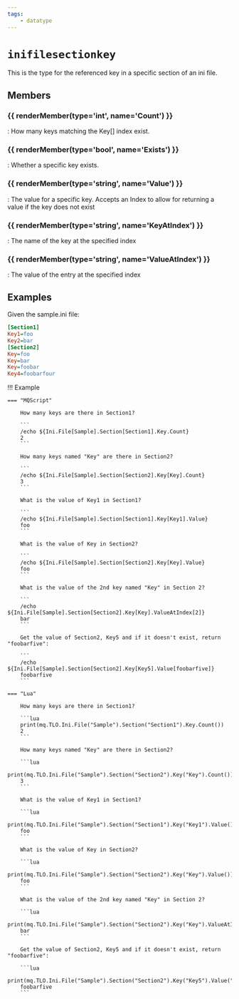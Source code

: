 ```yaml
---
tags:
    - datatype
---
```

# `inifilesectionkey`

<!--dt-desc-start-->
This is the type for the referenced key in a specific section of an ini file.
<!--dt-desc-end-->
## Members
<!--dt-members-start-->
### {{ renderMember(type='int', name='Count') }}

:   How many keys matching the Key[] index exist.

### {{ renderMember(type='bool', name='Exists') }}

:   Whether a specific key exists.

### {{ renderMember(type='string', name='Value') }}

:   The value for a specific key.  Accepts an Index to allow for returning a value if the key does not exist

### {{ renderMember(type='string', name='KeyAtIndex') }}

:   The name of the key at the specified index

### {{ renderMember(type='string', name='ValueAtIndex') }}

:   The value of the entry at the specified index
<!--dt-members-end-->

## Examples

Given the sample.ini file:

```ini
[Section1]
Key1=foo
Key2=bar
[Section2]
Key=foo
Key=bar
Key=foobar
Key4=foobarfour
```

!!! Example

    === "MQScript"

        How many keys are there in Section1?

        ```
        /echo ${Ini.File[Sample].Section[Section1].Key.Count}
        2
        ```

        How many keys named "Key" are there in Section2?

        ```
        /echo ${Ini.File[Sample].Section[Section2].Key[Key].Count}
        3
        ```

        What is the value of Key1 in Section1?

        ```
        /echo ${Ini.File[Sample].Section[Section1].Key[Key1].Value}
        foo
        ```

        What is the value of Key in Section2?

        ```
        /echo ${Ini.File[Sample].Section[Section2].Key[Key].Value}
        foo
        ```

        What is the value of the 2nd key named "Key" in Section 2?

        ```
        /echo ${Ini.File[Sample].Section[Section2].Key[Key].ValueAtIndex[2]}
        bar
        ```

        Get the value of Section2, Key5 and if it doesn't exist, return "foobarfive":

        ```
        /echo ${Ini.File[Sample].Section[Section2].Key[Key5].Value[foobarfive]}
        foobarfive
        ```

    === "Lua"

        How many keys are there in Section1?

        ```lua
        print(mq.TLO.Ini.File("Sample").Section("Section1").Key.Count())
        2
        ```

        How many keys named "Key" are there in Section2?

        ```lua
        print(mq.TLO.Ini.File("Sample").Section("Section2").Key("Key").Count())
        3
        ```

        What is the value of Key1 in Section1?

        ```lua
        print(mq.TLO.Ini.File("Sample").Section("Section1").Key("Key1").Value())
        foo
        ```

        What is the value of Key in Section2?

        ```lua
        print(mq.TLO.Ini.File("Sample").Section("Section2").Key("Key").Value())
        foo
        ```

        What is the value of the 2nd key named "Key" in Section 2?

        ```lua
        print(mq.TLO.Ini.File("Sample").Section("Section2").Key("Key").ValueAtIndex(2))
        bar
        ```

        Get the value of Section2, Key5 and if it doesn't exist, return "foobarfive":

        ```lua
        print(mq.TLO.Ini.File("Sample").Section("Section2").Key("Key5").Value("foobarfive"))
        foobarfive
        ```

<!--dt-linkrefs-start-->
[bool]: datatype-bool.md
[int]: datatype-int.md
[string]: datatype-string.md
<!--dt-linkrefs-end-->
